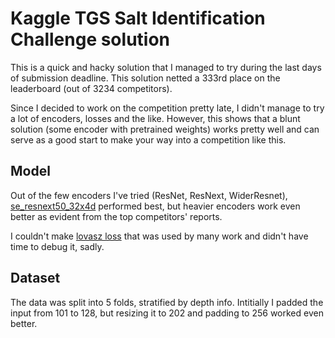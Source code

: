 # Kaggle TGS Salt Identification Challenge solution

This is a quick and hacky solution that I managed to try during the last days of submission deadline.
This solution netted a 333rd place on the leaderboard (out of 3234 competitors).

Since I decided to work on the competition pretty late, I didn't manage to try a lot of encoders, losses and the like.
However, this shows that a blunt solution (some encoder with pretrained weights) works pretty well and can serve 
as a good start to make your way into a competition like this.

## Model

Out of the few encoders I've tried (ResNet, ResNext, WiderResnet), [se_resnext50_32x4d](https://github.com/Cadene/pretrained-models.pytorch#senet)
performed best, but heavier encoders work even better as evident from the top competitors' reports.

I couldn't make [lovasz loss](https://github.com/bermanmaxim/LovaszSoftmax/blob/master/pytorch/lovasz_losses.py)
that was used by many work and didn't have time to debug it, sadly.

## Dataset

The data was split into 5 folds, stratified by depth info.
Intitially I padded the input from 101 to 128, but resizing it to 202 and padding to 256 worked even better.
